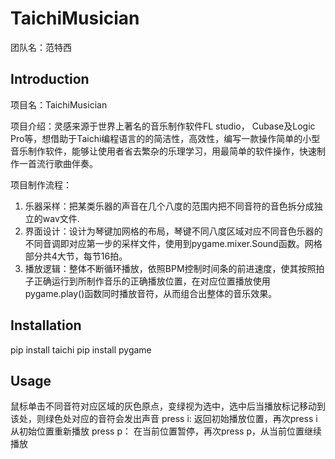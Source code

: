# TaichiMusician
 团队名：范特西
 ## Introduction
 项目名：TaichiMusician
 
 项目介绍：灵感来源于世界上著名的音乐制作软件FL studio， Cubase及Logic Pro等，想借助于Taichi编程语言的的简洁性，高效性，编写一款操作简单的小型音乐制作软件，能够让使用者省去繁杂的乐理学习，用最简单的软件操作，快速制作一首流行歌曲伴奏。
 
 项目制作流程：
 1. 乐器采样：把某类乐器的声音在几个八度的范围内把不同音符的音色拆分成独立的wav文件.
 2. 界面设计：设计为琴键加网格的布局，琴键不同八度区域对应不同音色乐器的不同音调即对应第一步的采样文件，使用到pygame.mixer.Sound函数。网格部分共4大节，每节16拍。
 3. 播放逻辑：整体不断循环播放，依照BPM控制时间条的前进速度，使其按照拍子正确运行到所制作音乐的正确播放位置，在对应位置播放使用pygame.play()函数同时播放音符，从而组合出整体的音乐效果。
 
 ## Installation
 pip install taichi
 pip install pygame
 
  ## Usage
  鼠标单击不同音符对应区域的灰色原点，变绿视为选中，选中后当播放标记移动到该处，则绿色处对应的音符会发出声音
  press i:  返回初始播放位置，再次press i从初始位置重新播放
  press p： 在当前位置暂停，再次press p，从当前位置继续播放
